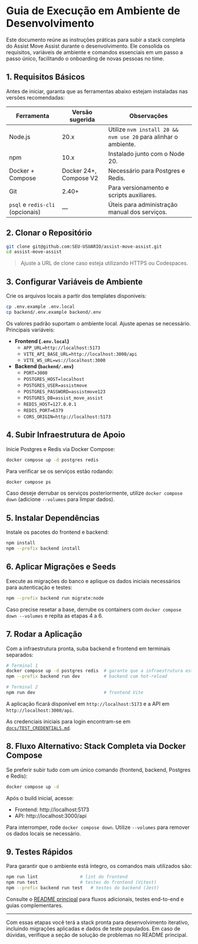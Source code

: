 # Guia de Execução em Ambiente de Desenvolvimento

Este documento reúne as instruções práticas para subir a stack completa do Assist Move Assist durante o desenvolvimento. Ele consolida os requisitos, variáveis de ambiente e comandos essenciais em um passo a passo único, facilitando o onboarding de novas pessoas no time.

## 1. Requisitos Básicos

Antes de iniciar, garanta que as ferramentas abaixo estejam instaladas nas versões recomendadas:

| Ferramenta | Versão sugerida | Observações |
| ---------- | --------------- | ----------- |
| Node.js    | 20.x            | Utilize `nvm install 20 && nvm use 20` para alinhar o ambiente. |
| npm        | 10.x            | Instalado junto com o Node 20. |
| Docker + Compose | Docker 24+, Compose V2 | Necessário para Postgres e Redis. |
| Git        | 2.40+           | Para versionamento e scripts auxiliares. |
| `psql` e `redis-cli` (opcionais) | — | Úteis para administração manual dos serviços. |

## 2. Clonar o Repositório

```bash
git clone git@github.com:SEU-USUARIO/assist-move-assist.git
cd assist-move-assist
```

> Ajuste a URL de clone caso esteja utilizando HTTPS ou Codespaces.

## 3. Configurar Variáveis de Ambiente

Crie os arquivos locais a partir dos templates disponíveis:

```bash
cp .env.example .env.local
cp backend/.env.example backend/.env
```

Os valores padrão suportam o ambiente local. Ajuste apenas se necessário. Principais variáveis:

- **Frontend (`.env.local`)**
  - `APP_URL=http://localhost:5173`
  - `VITE_API_BASE_URL=http://localhost:3000/api`
  - `VITE_WS_URL=ws://localhost:3000`
- **Backend (`backend/.env`)**
  - `PORT=3000`
  - `POSTGRES_HOST=localhost`
  - `POSTGRES_USER=assistmove`
  - `POSTGRES_PASSWORD=assistmove123`
  - `POSTGRES_DB=assist_move_assist`
  - `REDIS_HOST=127.0.0.1`
  - `REDIS_PORT=6379`
  - `CORS_ORIGIN=http://localhost:5173`

## 4. Subir Infraestrutura de Apoio

Inicie Postgres e Redis via Docker Compose:

```bash
docker compose up -d postgres redis
```

Para verificar se os serviços estão rodando:

```bash
docker compose ps
```

Caso deseje derrubar os serviços posteriormente, utilize `docker compose down` (adicione `--volumes` para limpar dados).

## 5. Instalar Dependências

Instale os pacotes do frontend e backend:

```bash
npm install
npm --prefix backend install
```

## 6. Aplicar Migrações e Seeds

Execute as migrações do banco e aplique os dados iniciais necessários para autenticação e testes:

```bash
npm --prefix backend run migrate:node
```

Caso precise resetar a base, derrube os containers com `docker compose down --volumes` e repita as etapas 4 a 6.

## 7. Rodar a Aplicação

Com a infraestrutura pronta, suba backend e frontend em terminais separados:

```bash
# Terminal 1
docker compose up -d postgres redis  # garante que a infraestrutura está ativa
npm --prefix backend run dev         # backend com hot-reload

# Terminal 2
npm run dev                          # frontend Vite
```

A aplicação ficará disponível em `http://localhost:5173` e a API em `http://localhost:3000/api`.

As credenciais iniciais para login encontram-se em [`docs/TEST_CREDENTIALS.md`](TEST_CREDENTIALS.md).

## 8. Fluxo Alternativo: Stack Completa via Docker Compose

Se preferir subir tudo com um único comando (frontend, backend, Postgres e Redis):

```bash
docker compose up -d
```

Após o build inicial, acesse:

- Frontend: http://localhost:5173
- API: http://localhost:3000/api

Para interromper, rode `docker compose down`. Utilize `--volumes` para remover os dados locais se necessário.

## 9. Testes Rápidos

Para garantir que o ambiente está íntegro, os comandos mais utilizados são:

```bash
npm run lint                # lint do frontend
npm run test                # testes do frontend (Vitest)
npm --prefix backend run test   # testes do backend (Jest)
```

Consulte o [README principal](../README.md) para fluxos adicionais, testes end-to-end e guias complementares.

---

Com essas etapas você terá a stack pronta para desenvolvimento iterativo, incluindo migrações aplicadas e dados de teste populados. Em caso de dúvidas, verifique a seção de solução de problemas no README principal.
